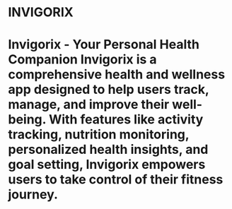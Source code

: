 # INVIGORIX
 # Invigorix - Your Personal Health Companion  Invigorix is a comprehensive health and wellness app designed to help users track, manage, and improve their well-being. With features like activity tracking, nutrition monitoring, personalized health insights, and goal setting, Invigorix empowers users to take control of their fitness journey.

